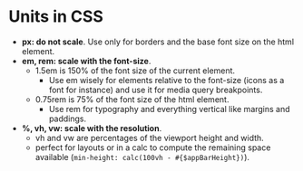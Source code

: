 # Units in CSS

- **px: do not scale**. Use only for borders and the base font size on the html element.
- **em, rem: scale with the font-size**.
    - 1.5em is 150% of the font size of the current element.
        - Use em wisely for elements relative to the font-size (icons as a font for instance) and use it for media query breakpoints.
    - 0.75rem is 75% of the font size of the html element.
        - Use rem for typography and everything vertical like margins and paddings.
- **%, vh, vw: scale with the resolution**.
    - vh and vw are percentages of the viewport height and width.
    - perfect for layouts or in a calc to compute the remaining space available (`min-height: calc(100vh - #{$appBarHeight})`).

